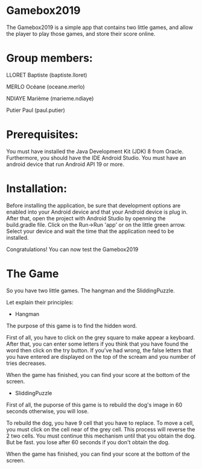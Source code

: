 # Gamebox2019

The Gamebox2019 is a simple app that contains two little games, and allow the player to play those games, and store their
score online.

# Group members:

LLORET Baptiste (baptiste.lloret)

MERLO Océane (oceane.merlo)

NDIAYE Marième (marieme.ndiaye)

Putier Paul (paul.putier)


# Prerequisites:

You must have installed the Java Development Kit (JDK) 8 from Oracle.
Furthermore, you should have the IDE Android Studio.
You must have an android device that run Android API 19 or more.

# Installation:

Before installing the application, be sure that development options are enabled into your Android device and that your Android device is plug in.
After that, open the project with Android Studio by openning the build.gradle file.
Click on the Run->Run 'app' or on the little green arrow. Select your device and wait the time that the application need to be installed.

Congratulations! You can now test the Gamebox2019

# The Game

So you have two little games. The hangman and the SliddingPuzzle.

Let explain their principles:

- Hangman

The purpose of this game is to find the hidden word.

First of all, you have to click on the grey square to make appear a keyboard. After that, you can enter some letters if you think
that you have found the word then click on the try button.
If you've had wrong, the false letters that you have entered are displayed on the top of the scream and you number of tries decreases.

When the game has finished, you can find your score at the bottom of the screen.

- SliddingPuzzle

First of all, the puporse of this game is to rebuild the dog's image in 60 seconds otherwise, you will lose.

To rebuild the dog, you have 9 cell that you have to replace. To move a cell, you must click on the cell near of the grey cell.
This process will reverse the 2 two cells.
You must continue this mechanism until that you obtain the dog. But be fast. you lose after 60 seconds if you don't obtain the dog.

When the game has finished, you can find your score at the bottom of the screen.


